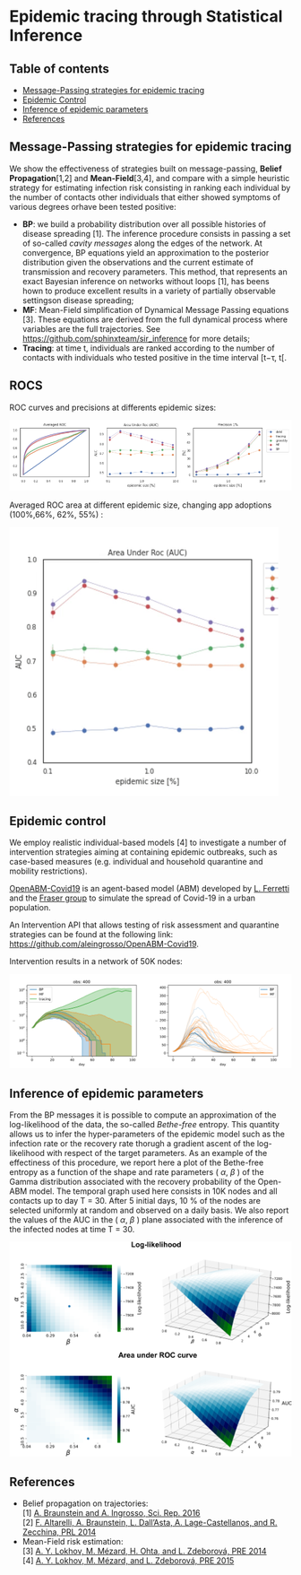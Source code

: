 # Epidemic tracing through Statistical Inference


## Table of contents
* [Message-Passing strategies for epidemic tracing](#message-passing-strategies-for-epidemic-tracing)
* [Epidemic Control](#epidemic-control)
* [Inference of epidemic parameters](#inference-of-epidemic-parameters)
* [References](references)

## Message-Passing strategies for epidemic tracing

We show the effectiveness of strategies built on message-passing, **Belief Propagation**\[1,2\] and **Mean-Field**\[3,4\], and compare with a simple heuristic strategy for estimating infection risk consisting in ranking each individual by the number of contacts other individuals that either showed symptoms of various degrees orhave been tested positive:

* **BP**: we build a probability distribution over all possible histories of disease spreading \[1\]. The inference procedure consists in passing a set of so-called *cavity messages* along the edges of the network. At convergence, BP equations yield an approximation to the posterior distribution given the observations and the current estimate of transmission and recovery parameters. This method, that represents an exact Bayesian inference on networks without loops \[1\], has beens hown to produce excellent results in a variety of partially observable settingson disease spreading;
* **MF**: Mean-Field simplification of Dynamical Message Passing equations \[3\]. These equations are derived from the full dynamical process where variables are the full trajectories. See https://github.com/sphinxteam/sir_inference for more details;
* **Tracing**: at time t, individuals are ranked according to the number of contacts with individuals who tested positive in the time interval \[t−τ, t\[.

## ROCS
ROC curves and precisions at differents epidemic sizes:

![](./figs/roc_.png)

Averaged ROC area at different epidemic size, changing app adoptions (100\%,66\%, 62\%, 55\%) :

![](./figs/auc.gif)

## Epidemic control

We employ realistic individual-based models [4] to investigate a number of intervention strategies aiming at containing epidemic outbreaks, such as case-based measures (e.g. individual and household quarantine and mobility restrictions).  

[OpenABM-Covid19](https://github.com/BDI-pathogens/OpenABM-Covid19) is an agent-based model (ABM) developed by [L. Ferretti](https://sites.google.com/view/lucaferretti) and the [Fraser group](https://www.coronavirus-fraser-group.org/) to simulate the spread of Covid-19 in a urban population.

An Intervention API that allows testing of risk assessment and quarantine strategies can be found at the following link: https://github.com/aleingrosso/OpenABM-Covid19.  

Intervention results in a network of 50K nodes:

![intervention_multiple_50K](figs/N50K_o400_linear_and_log.svg)


## Inference of epidemic parameters

From the BP messages it is possible to compute an approximation of the log-likelihood of the data, the so-called *Bethe-free* entropy. This quantity allows us to infer the hyper-parameters of the epidemic model such as the infection rate or the recovery rate thorugh a gradient ascent of the log-likelihood with respect of the target parameters. 
As an example of the effectiness of this procedure, we report here a plot of the Bethe-free entropy as a function of the shape and rate parameters \( $\alpha$, $\beta$ \) of the Gamma distribution associated with the recovery probability of the Open-ABM model.
The temporal graph used here consists in 10K nodes and all contacts up to day T = 30. After 5 initial days, 10 % of the nodes are selected uniformly at random and observed on a daily basis.
We also report the values of the AUC in the \( $\alpha$, $\beta$ \) plane associated with the inference of the infected nodes at time T = 30.


![inference_auc_parameters_10K](figs/inference_parameters_openABM_gamma.png)



## References

- Belief propagation on trajectories:  
\[1\] [A. Braunstein and A. Ingrosso, Sci. Rep. 2016](https://www.nature.com/articles/srep27538)  
\[2\] [F. Altarelli, A. Braunstein, L. Dall’Asta, A. Lage-Castellanos, and R. Zecchina, PRL 2014](https://journals.aps.org/prl/abstract/10.1103/PhysRevLett.112.118701)
- Mean-Field risk estimation:  
\[3\] [A. Y. Lokhov, M. Mézard, H. Ohta, and L. Zdeborová, PRE 2014](https://journals.aps.org/pre/abstract/10.1103/PhysRevE.90.012801)  
\[4\] [A. Y. Lokhov, M. Mézard, and L. Zdeborová, PRE 2015](https://journals.aps.org/pre/abstract/10.1103/PhysRevE.91.012811)
